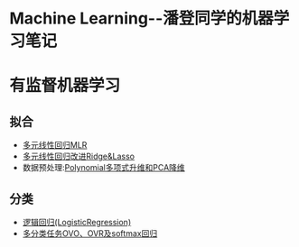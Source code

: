 # Machine  Learning--潘登同学的机器学习笔记


# 有监督机器学习
## 拟合
+ [多元线性回归MLR](https://blog.csdn.net/weixin_52185313/article/details/120694531)
+ [多元线性回归改进Ridge&Lasso](https://blog.csdn.net/weixin_52185313/article/details/120725639)
+ 数据预处理:[Polynomial多项式升维和PCA降维](https://blog.csdn.net/weixin_52185313/article/details/120769326)

## 分类
+ [逻辑回归(LogisticRegression)](https://blog.csdn.net/weixin_52185313/article/details/120879479)
+ [多分类任务OVO、OVR及softmax回归](https://blog.csdn.net/weixin_52185313/article/details/120923350)








